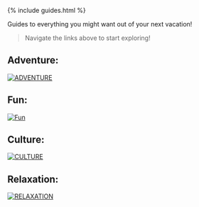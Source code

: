 {% include guides.html %}

Guides to everything you might want out of your next vacation!

> Navigate the links above to start exploring!

## Adventure:
[![ADVENTURE](https://images.unsplash.com/photo-1551632811-561732d1e306?ixlib=rb-4.0.3&ixid=MnwxMjA3fDB8MHxzZWFyY2h8Mnx8aGlraW5nfGVufDB8fDB8fA%3D%3D&w=1000&q=80)](adventure.md)

## Fun:
[![Fun](https://img.freepik.com/free-photo/close-up-shot-man-hanging-sliding-zipline-beautiful-park-cloudy-sky_181624-59193.jpg?w=2000)](fun.md)

## Culture:
[![CULTURE](https://wander-lush.org/wp-content/uploads/2020/12/Cultural-tourism-destinations-Andalusia-CanvaPro.jpg)](cultural.md)

## Relaxation:
[![RELAXATION](https://travel.home.sndimg.com/content/dam/images/travel/stock/2018/5/2/iStock_Moorea_budget-beaches.jpg.rend.hgtvcom.616.462.suffix/1525279728795.jpeg)](relax.md)